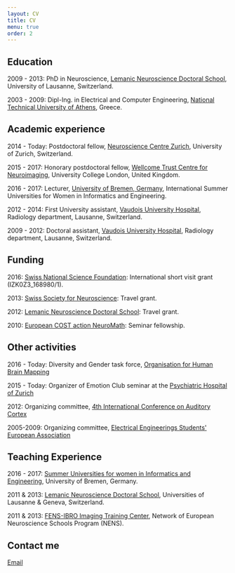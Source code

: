 ```yaml
---
layout: CV
title: CV
menu: true
order: 2
---
```



## Education
2009 - 2013: PhD in Neuroscience, [Lemanic Neuroscience Doctoral School](http://unil.ch/ln/home.html), University of Lausanne, Switzerland.

2003 - 2009: Dipl-Ing. in Electrical and Computer Engineering, [National Technical University of Athens](www.ntua.gr), Greece.
 
## Academic experience
2014 - Today: Postdoctoral fellow, [Neuroscience Centre Zurich](http://www.neuroscience.uzh.ch/en.html), University of Zurich, Switzerland.

2015 - 2017: Honorary postdoctoral fellow, [Wellcome Trust Centre for Neuroimaging](http://www.fil.ion.ucl.ac.uk/), University College London, United Kingdom.

2016 - 2017: Lecturer, [University of Bremen, Germany](http://www.uni-bremen.de/en.html), International Summer Universities for Women in Informatics and Engineering.

2012 - 2014: First University assistant, [Vaudois University Hospital](http://www.chuv.ch), Radiology department, Lausanne, Switzerland.

2009 - 2012: Doctoral assistant, [Vaudois University Hospital](http://www.chuv.ch), Radiology department, Lausanne, Switzerland.



## Funding
2016: [Swiss National Science Foundation](http://www.snsf.ch): International short visit grant (IZK0Z3_168980/1).

2013: [Swiss Society for Neuroscience](http://www.ssn.ch): Travel grant.

2012: [Lemanic Neuroscience Doctoral School](http://www.unil/ch/ln): Travel grant.

2010: [European COST action NeuroMath](http://www.cost.eu/COST_Actions/bmbs/BM0601): Seminar fellowship.

## Other activities
2016 - Today: Diversity and Gender task force, [Organisation for Human Brain Mapping](https://www.humanbrainmapping.org/)

2015 - Today: Organizer of Emotion Club seminar at the [Psychiatric Hospital of Zurich](https://www.pukzh.ch/)

2012: Organizing committee, [4th International Conference on Auditory Cortex](https://auditorycortex.org/)

2005-2009: Organizing committee, [Electrical Engineerings Students' European Association](https://eestec.net/)

## Teaching Experience
2016 - 2017: [Summer Universities for women in Informatics and Engineering](https://www.informatica-feminale.de/), University of Bremen, Germany. 

2011 & 2013: [Lemanic Neuroscience Doctoral School](http://unil.ch/ln/home.html), Universities of Lausanne & Geneva, Switzerland. 

2011 & 2013: [FENS-IBRO Imaging Training Center](http://unil.ch/ln/home/menuinst/fens-ibro-imaging-training-c.html), Network of European Neuroscience Schools Program (NENS).

## Contact me

[Email](mailto:athina.tz@gmail.com)


